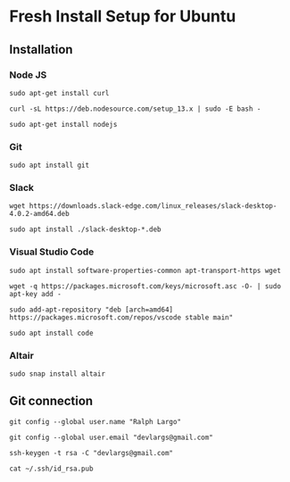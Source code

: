 # Fresh Install Setup for Ubuntu

## Installation

### Node JS
```
sudo apt-get install curl
```

```
curl -sL https://deb.nodesource.com/setup_13.x | sudo -E bash -
```

```
sudo apt-get install nodejs
```

### Git 
```
sudo apt install git
```

### Slack
```
wget https://downloads.slack-edge.com/linux_releases/slack-desktop-4.0.2-amd64.deb
```

```
sudo apt install ./slack-desktop-*.deb
```

### Visual Studio Code
```
sudo apt install software-properties-common apt-transport-https wget
```

```
wget -q https://packages.microsoft.com/keys/microsoft.asc -O- | sudo apt-key add -
```

```
sudo add-apt-repository "deb [arch=amd64] https://packages.microsoft.com/repos/vscode stable main"
```

```
sudo apt install code
```

### Altair
```
sudo snap install altair
```

## Git connection 
```
git config --global user.name "Ralph Largo"
```

```
git config --global user.email "devlargs@gmail.com"
```

```
ssh-keygen -t rsa -C "devlargs@gmail.com"
```

```
cat ~/.ssh/id_rsa.pub
```














